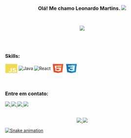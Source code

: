 ###

<h3 align="center">
 Olá! Me chamo Leonardo Martins. <img src="https://media.giphy.com/media/hvRJCLFzcasrR4ia7z/giphy.gif" width="28"> 
</h3>
</br>

<!-- Typing SVG by DenverCoder1 - https://github.com/DenverCoder1/readme-typing-svg -->
<p align="center">
  <a href="https://github.com/DenverCoder1/readme-typing-svg"><img src="https://readme-typing-svg.herokuapp.com/?lines=Engenheiro de Softwares%20Web%20Front-end%20;Back-end%20&font=Fira%20Code&center=true&width=530&height=45&color=f75c7e&vCenter=true&size=22"></a>
</p>

##

<div align="start"><br> 
 <h3>Skills:</h3>
  <img align="center" alt="Js" height="30" width="40" src="https://raw.githubusercontent.com/devicons/devicon/master/icons/javascript/javascript-plain.svg">
  <img align="center" alt="Java" height="30" width="40" src="https://cdn.jsdelivr.net/gh/devicons/devicon/icons/java/java-original.svg">
  <img align="center" alt="React" height="30" width="40" src="https://cdn.jsdelivr.net/gh/devicons/devicon/icons/react/react-original.svg">
  <img align="center" alt="HTML5" height="30" width="40" src="https://raw.githubusercontent.com/devicons/devicon/master/icons/html5/html5-original.svg">
  <img align="center" alt="CSS3" height="30" width="40" src="https://raw.githubusercontent.com/devicons/devicon/master/icons/css3/css3-original.svg"> 
 
  </div>

</br>
</br>




<h3>Entre em contato:</h3>
 <div align="start">    
   <a href="https://www.linkedin.com/in/leonardodsmartins/" target="_blank">
     <img src="https://img.shields.io/badge/-LinkedIn-%230077B5?style=for-the-badge&logo=linkedin&logoColor=white"  target="_blank"/>
   </a> 
   <a href = "mailto:leodsmartins@gmail.com"  target="_blank">
    <img src="https://img.shields.io/badge/-Gmail-%23333?style=for-the-badge&logo=gmail&logoColor=white">
   </a>
   <a href="https://twitter.com/leodsmartins" target="_blank">
    <img src="https://img.shields.io/badge/-Twitter-%230077B5?style=for-the-badge&logo=twitter&logoColor=white"  target="_blank" />
   </a>
   <a href="https://instagram.com/leodsmartins" target="_blank">
    <img src="https://img.shields.io/badge/-Instagram-%23E4405F?style=for-the-badge&logo=instagram&logoColor=white"  target="_blank" />
   </a> 
 </div>
 
 </br>
 </br>

<div  align="center">
  <a href="https://github.com/leodsmartins">
  <img height="150em" src="https://github-readme-stats.vercel.app/api?username=leodsmartins&show_icons=true&theme=dark&include_all_commits=true&count_private=true"/>
  <img height="150em" src="https://github-readme-stats.vercel.app/api/top-langs/?username=leodsmartins&layout=compact&langs_count=7&theme=dark"/>   
</div>
 

   ![Snake animation](https://github.com/leodsmartins/leodsmartins/blob/output/github-contribution-grid-snake.svg)

 

 

 



